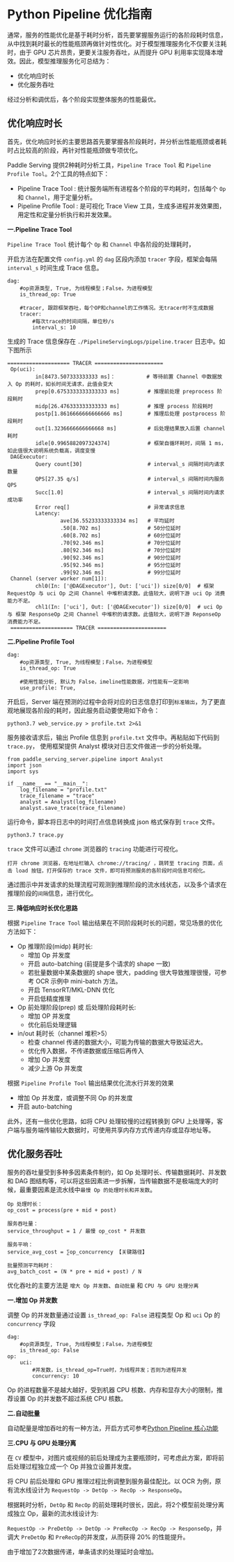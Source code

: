 # Python Pipeline 优化指南

通常，服务的性能优化是基于耗时分析，首先要掌握服务运行的各阶段耗时信息，从中找到耗时最长的性能瓶颈再做针对性优化。对于模型推理服务化不仅要关注耗时，由于 GPU 芯片昂贵，更要关注服务吞吐，从而提升 GPU 利用率实现降本增效。因此，模型推理服务化可总结为：
- 优化响应时长
- 优化服务吞吐

经过分析和调优后，各个阶段实现整体服务的性能最优。

## 优化响应时长

首先，优化响应时长的主要思路首先要掌握各阶段耗时，并分析出性能瓶颈或者耗时占比较高的阶段，再针对性能瓶颈做专项优化。

Paddle Serving 提供2种耗时分析工具，`Pipeline Trace Tool` 和 `Pipeline Profile Tool`。2个工具的特点如下：
- Pipeline Trace Tool : 统计服务端所有进程各个阶段的平均耗时，包括每个 `Op` 和 `Channel`，用于定量分析。
- Pipeline Profile Tool : 是可视化 Trace View 工具，生成多进程并发效果图，用定性和定量分析执行和并发效果。

**一.Pipeline Trace Tool**

`Pipeline Trace Tool` 统计每个 `Op` 和 `Channel` 中各阶段的处理耗时，

开启方法在配置文件 `config.yml` 的 `dag` 区段内添加 `tracer` 字段，框架会每隔 `interval_s` 时间生成 Trace 信息。
```
dag:
    #op资源类型, True, 为线程模型；False，为进程模型
    is_thread_op: True

    #tracer, 跟踪框架吞吐，每个OP和channel的工作情况。无tracer时不生成数据
    tracer:
        #每次trace的时间间隔，单位秒/s
        interval_s: 10
```

生成的 Trace 信息保存在 `./PipelineServingLogs/pipeline.tracer` 日志中。如下图所示
```
==================== TRACER ======================
 Op(uci):
         in[8473.507333333333 ms]：          # 等待前置 Channel 中数据放入 Op 的耗时，如长时间无请求，此值会变大
         prep[0.6753333333333333 ms]         # 推理前处理 preprocess 阶段耗时 
         midp[26.476333333333333 ms]         # 推理 process 阶段耗时
         postp[1.8616666666666666 ms]        # 推理后处理 postprocess 阶段耗时
         out[1.3236666666666668 ms]          # 后处理结果放入后置 channel 耗时
         idle[0.9965882097324374]            # 框架自循环耗时，间隔 1 ms，如此值很大说明系统负载高，调度变慢
 DAGExecutor:
         Query count[30]                     # interval_s 间隔时间内请求数量 
         QPS[27.35 q/s]                      # interval_s 间隔时间内服务 QPS 
         Succ[1.0]                           # interval_s 间隔时间内请求成功率 
         Error req[]                         # 异常请求信息
         Latency:                
                 ave[36.55233333333334 ms]   # 平均延时
                 .50[8.702 ms]               # 50分位延时
                 .60[8.702 ms]               # 60分位延时
                 .70[92.346 ms]              # 70分位延时
                 .80[92.346 ms]              # 70分位延时
                 .90[92.346 ms]              # 90分位延时
                 .95[92.346 ms]              # 95分位延时
                 .99[92.346 ms]              # 99分位延时
 Channel (server worker num[1]):
         chl0(In: ['@DAGExecutor'], Out: ['uci']) size[0/0]  # 框架 RequestOp 与 uci Op 之间 Channel 中堆积请求数。此值较大，说明下游 uci Op 消费能力不足。
         chl1(In: ['uci'], Out: ['@DAGExecutor']) size[0/0]  # uci Op 与 框架 ResponseOp 之间 Channel 中堆积的请求数。此值较大，说明下游 ReponseOp 消费能力不足。
 ==================== TRACER ======================
```

**二.Pipeline Profile Tool**

```
dag:
    #op资源类型, True, 为线程模型；False，为进程模型
    is_thread_op: True
    
    #使用性能分析, 默认为 False，imeline性能数据，对性能有一定影响
    use_profile: True,
```

开启后，Server 端在预测的过程中会将对应的日志信息打印到`标准输出`，为了更直观地展现各阶段的耗时，因此服务启动要使用如下命令：
```
python3.7 web_service.py > profile.txt 2>&1
```

服务接收请求后，输出 Profile 信息到 `profile.txt` 文件中。再粘贴如下代码到 `trace.py`， 使用框架提供 Analyst 模块对日志文件做进一步的分析处理。
```
from paddle_serving_server.pipeline import Analyst
import json
import sys

if __name__ == "__main__":
    log_filename = "profile.txt"
    trace_filename = "trace"
    analyst = Analyst(log_filename)
    analyst.save_trace(trace_filename)
```

运行命令，脚本将日志中的时间打点信息转换成 json 格式保存到 `trace` 文件。
```
python3.7 trace.py
```

`trace` 文件可以通过 `chrome` 浏览器的 `tracing` 功能进行可视化。
```
打开 chrome 浏览器，在地址栏输入 chrome://tracing/ ，跳转至 tracing 页面，点击 load 按钮，打开保存的 trace 文件，即可将预测服务的各阶段时间信息可视化。
```

通过图示中并发请求的处理流程可观测到推理阶段的流水线状态，以及多个请求在推理阶段的`间隔`信息，进行优化。


**三. 降低响应时长优化思路**

根据 `Pipeline Trace Tool` 输出结果在不同阶段耗时长的问题，常见场景的优化方法如下：
- Op 推理阶段(midp) 耗时长:
  - 增加 Op 并发度
  - 开启 auto-batching (前提是多个请求的 shape 一致)
  - 若批量数据中某条数据的 shape 很大，padding 很大导致推理很慢，可参考 OCR 示例中 mini-batch 方法。
  - 开启 TensorRT/MKL-DNN 优化
  - 开启低精度推理
- Op 前处理阶段(prep) 或 后处理阶段耗时长:
  - 增加 OP 并发度
  - 优化前后处理逻辑
- in/out 耗时长（channel 堆积>5）
  - 检查 channel 传递的数据大小，可能为传输的数据大导致延迟大。
  - 优化传入数据，不传递数据或压缩后再传入
  - 增加 Op 并发度
  - 减少上游 Op 并发度

根据 `Pipeline Profile Tool` 输出结果优化流水行并发的效果
- 增加 Op 并发度，或调整不同 Op 的并发度
- 开启 auto-batching

此外，还有一些优化思路，如将 CPU 处理较慢的过程转换到 GPU 上处理等，客户端与服务端传输较大数据时，可使用共享内存方式传递内存或显存地址等。

## 优化服务吞吐

服务的吞吐量受到多种多因素条件制约，如 Op 处理时长、传输数据耗时、并发数和 DAG 图结构等，可以将这些因素进一步拆解，当传输数据不是极端庞大的时候，最重要因素是流水线中`最慢 Op 的处理时长和并发数`。
```
Op 处理时长：
op_cost = process(pre + mid + post) 

服务吞吐量：
service_throughput = 1 / 最慢 op_cost * 并发数

服务平响：
service_avg_cost = ∑op_concurrency 【关键路径】

批量预测平均耗时：
avg_batch_cost = (N * pre + mid + post) / N 
```

优化吞吐的主要方法是 `增大 Op 并发数`、`自动批量` 和 `CPU 与 GPU 处理分离`

**一.增加 Op 并发数**

调整 Op 的并发数量通过设置 `is_thread_op: False` 进程类型 Op 和 `uci` Op 的 `concurrency` 字段
```
dag:
    #op资源类型, True, 为线程模型；False，为进程模型
    is_thread_op: False
op:
    uci:
        #并发数，is_thread_op=True时，为线程并发；否则为进程并发
        concurrency: 10
```
Op 的进程数量不是越大越好，受到机器 CPU 核数、内存和显存大小的限制，推荐设置 Op 的并发数不超过系统 CPU 核数。

**二.自动批量**

自动配量是增加吞吐的有一种方法，开启方式可参考[Python Pipeline 核心功能](./7-2_Python_Pipeline_Senior_CN.md#批量推理)

**三.CPU 与 GPU 处理分离**

在 `CV` 模型中，对图片或视频的前后处理成为主要瓶颈时，可考虑此方案，即将前后处理过程独立成一个 Op 并独立设置并发度。

将 CPU 前后处理和 GPU 推理过程比例调整到服务最佳配比。以 OCR 为例，原有流水线设计为 `RequestOp -> DetOp -> RecOp -> ResponseOp`。

根据耗时分析，`DetOp` 和 `RecOp` 的前处理耗时很长，因此，将2个模型前处理分离成独立 Op，最新的流水线设计为:

`RequestOp -> PreDetOp -> DetOp -> PreRecOp -> RecOp -> ResponseOp`，并调大 `PreDetOp` 和 `PreRecOp`的并发度，从而获得 20% 的性能提升。

由于增加了2次数据传递，单条请求的处理延时会增加。
